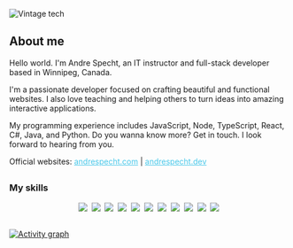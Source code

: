 ![Vintage tech](assets/vintage.jpg "Vintage tech")

## About me

Hello world. I'm Andre Specht, an IT instructor and full-stack developer based
in Winnipeg, Canada.

I'm a passionate developer focused on crafting beautiful and functional 
websites. I also love teaching and helping others to turn ideas into amazing 
interactive applications.

My programming experience includes JavaScript, Node, TypeScript, React,
C#, Java, and Python. Do you wanna know more? Get in touch. I look forward to
hearing from you.

Official websites: <a style="color: #49c8ea" href="https://andrespecht.com/" target="_blank">andrespecht.com</a> | <a style="color: #49c8ea" href="https://andrespecht.dev/" target="_blank">andrespecht.dev</a>

##

### My skills
<p align="center">
  <img src="https://img.shields.io/badge/code-javascript-informational?style=for-the-badge&logo=javascript&logoColor=white&color=49c8ea"/>&nbsp;
  <img src="https://img.shields.io/badge/code-node-informational?style=for-the-badge&logo=javascript&logoColor=white&color=49c8ea")/>&nbsp;
  <img src="https://img.shields.io/badge/code-typescript-informational?style=for-the-badge&logo=typescript&logoColor=white&color=49c8ea")/>&nbsp;
  <img src="https://img.shields.io/badge/code-react-informational?style=for-the-badge&logo=react&logoColor=white&color=49c8ea")/>&nbsp;
  <img src="https://img.shields.io/badge/code-c%23-informational?style=for-the-badge&logo=csharp&logoColor=white&color=49c8ea")/>&nbsp;
  <img src="https://img.shields.io/badge/code-java-informational?style=for-the-badge&logo=java&logoColor=white&color=49c8ea")/>&nbsp;
  <img src="https://img.shields.io/badge/code-python-informational?style=for-the-badge&logo=python&logoColor=white&color=49c8ea")/>&nbsp;
  <img src="https://img.shields.io/badge/web-html-informational?style=for-the-badge&logo=html5&logoColor=white&color=49c8ea")/>&nbsp;
  <img src="https://img.shields.io/badge/web-css-informational?style=for-the-badge&logo=css3&logoColor=white&color=49c8ea")/>&nbsp;
  <img src="https://img.shields.io/badge/db-mysql-informational?style=for-the-badge&logo=mysql&logoColor=white&color=49c8ea")/>&nbsp;
  <img src="https://img.shields.io/badge/db-firebase-informational?style=for-the-badge&logo=firebase&logoColor=white&color=49c8ea")/>
</p>

##

[![Activity graph](https://github-readme-activity-graph.cyclic.app/graph?username=mrspecht&theme=gotham&hide_border=true)](https://github.com/ashutosh00710/github-readme-activity-graph)

<!---
### My stats

<a href="https://github.com/mrspecht">
  <img height="205px" align="center" src="https://github-readme-stats.vercel.app/api?username=mrspecht&theme=vue&show_icons=true" alt="My GitHub stats" />
</a>
<a href="https://github.com/mrspecht">
  <img align="center" src="https://github-readme-stats.vercel.app/api/top-langs/?username=andrespecht&theme=vue&hide=Ruby&show_icons=true&langs_count=3" alt="My 
  GitHub stats"/>
</a>
--_>